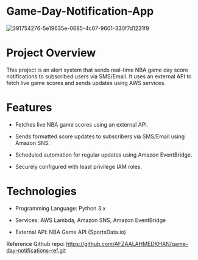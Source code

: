 # Game-Day-Notification-App

![391754276-5e19635e-0685-4c07-9601-330f7d1231f9](https://github.com/user-attachments/assets/3b02a6ef-4557-499d-84dc-2fb19671ae44)

# Project Overview

This project is an alert system that sends real-time NBA game day score notifications to subscribed users via SMS/Email. It uses an external API to fetch live game scores and sends updates using AWS services.

# Features

* Fetches live NBA game scores using an external API.

* Sends formatted score updates to subscribers via SMS/Email using Amazon SNS.

* Scheduled automation for regular updates using Amazon EventBridge.

* Securely configured with least privilege IAM roles.

# Technologies

* Programming Language: Python 3.x

* Services: AWS Lambda, Amazon SNS, Amazon EventBridge

* External API: NBA Game API (SportsData.io)


Reference Github repo: https://github.com/AFZAALAHMEDKHAN/game-day-notifications-ref.git

